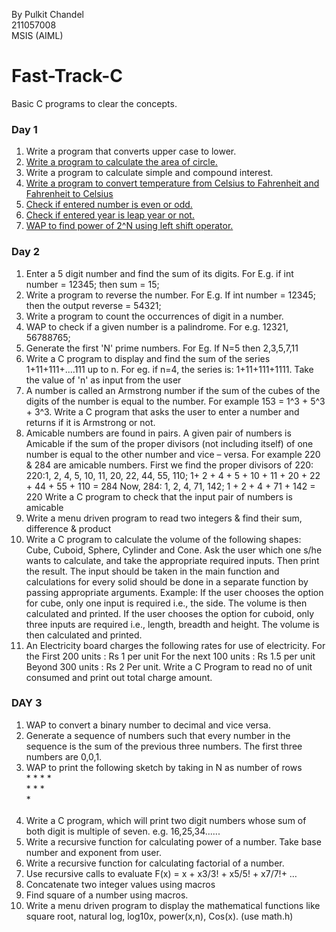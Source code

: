 By Pulkit Chandel <br> 211057008 <br> MSIS (AIML)
# Fast-Track-C
Basic C programs to clear the concepts.
### Day 1
1. Write a program that converts upper case to lower.
2. [Write a program to calculate the area of circle.](https://github.com/pulkitchandel/Fast-Track-C/blob/main/Day%201/P2.c) <br>
3. Write a program to calculate simple and compound interest. <br>
4. [Write a program to convert temperature from Celsius to Fahrenheit and Fahrenheit to Celsius](https://github.com/pulkitchandel/Fast-Track-C/blob/main/Day%201/P4.c) <br>
5. [Check if entered number is even or odd.](https://github.com/pulkitchandel/Fast-Track-C/blob/main/Day%201/P5.c)<br>
6. [Check if entered year is leap year or not.](https://github.com/pulkitchandel/Fast-Track-C/blob/main/Day%201/P6.c)<br>
7. [WAP to find power of 2^N using left shift operator.](https://github.com/pulkitchandel/Fast-Track-C/blob/main/Day%201/P7.c)<br>

### Day 2
1. Enter a 5 digit number and find the sum of its digits. For E.g. if int number = 12345; 
then sum = 15; <br>
2. Write a program to reverse the number. For E.g. If int number = 12345; then the 
output reverse = 54321;<br>
3. Write a program to count the occurrences of digit in a number.<br>
4. WAP to check if a given number is a palindrome. For e.g. 12321, 56788765;<br>
5. Generate the first 'N' prime numbers. For Eg. If N=5 then 2,3,5,7,11<br>
6. Write a C program to display and find the sum of the series 1+11+111+....111 up to n.
For eg. if n=4, the series is: 1+11+111+1111. Take the value of 'n' as input from the 
user<br>
7. A number is called an Armstrong number if the sum of the cubes of the digits of the 
number is equal to the number. For example 153 = 1^3 + 5^3 + 3^3. Write a C 
program that asks the user to enter a number and returns if it is Armstrong or not.<br>
8. Amicable numbers are found in pairs. A given pair of numbers is Amicable if the sum 
of the proper divisors (not including itself) of one number is equal to the other number 
and vice – versa. 
For example 220 & 284 are amicable numbers. First we find the proper divisors of 
220: 
220:1, 2, 4, 5, 10, 11, 20, 22, 44, 55, 110; 1+ 2 + 4 + 5 + 10 + 11 + 20 + 22 + 44 + 55 + 110 = 284
Now, 284: 1, 2, 4, 71, 142; 1 + 2 + 4 + 71 + 142 = 220 
Write a C program to check that the input pair of numbers is amicable<br>
9. Write a menu driven program to read two integers & find their sum, difference & 
product<br>
10. Write a C program to calculate the volume of the following shapes: Cube, Cuboid, 
Sphere, Cylinder and Cone. Ask the user which one s/he wants to calculate, and take 
the appropriate required inputs. Then print the result. The input should be taken in the 
main function and calculations for every solid should be done in a separate function 
by passing appropriate arguments.
Example: If the user chooses the option for cube, only one input is required i.e., the 
side. The volume is then calculated and printed. 
If the user chooses the option for cuboid, only three inputs are required i.e., length, 
breadth and height. The volume is then calculated and printed.<br>
11. An Electricity board charges the following rates for use of electricity. 
For the First 200 units : Rs 1 per unit 
For the next 100 units : Rs 1.5 per unit 
Beyond 300 units : Rs 2 Per unit. 
Write a C Program to read no of unit consumed and print out total charge 
amount.

### DAY 3
1. WAP to convert a binary number to decimal and vice versa.<br>
2. Generate a sequence of numbers such that every number in the sequence is the sum of the previous three numbers. The first three numbers are 0,0,1.<br>
3. WAP to print the following sketch by taking in N as number of rows<br>* * * *<br> * * *<br> * *<br>*<br>
4. Write a C program, which will print two digit numbers whose sum of both digit is multiple of seven. e.g. 16,25,34......<br>
5. Write a recursive function for calculating power of a number. Take base number and exponent from user. <br>
6. Write a recursive function for calculating factorial of a number.<br>
7. Use recursive calls to evaluate F(x) = x + x3/3! + x5/5! + x7/7!+ …<br>
8. Concatenate two integer values using macros<br>
9. Find square of a number using macros.<br>
10. Write a menu driven program to display the mathematical functions like square root, natural log, log10x, power(x,n), Cos(x). (use math.h)<br>
